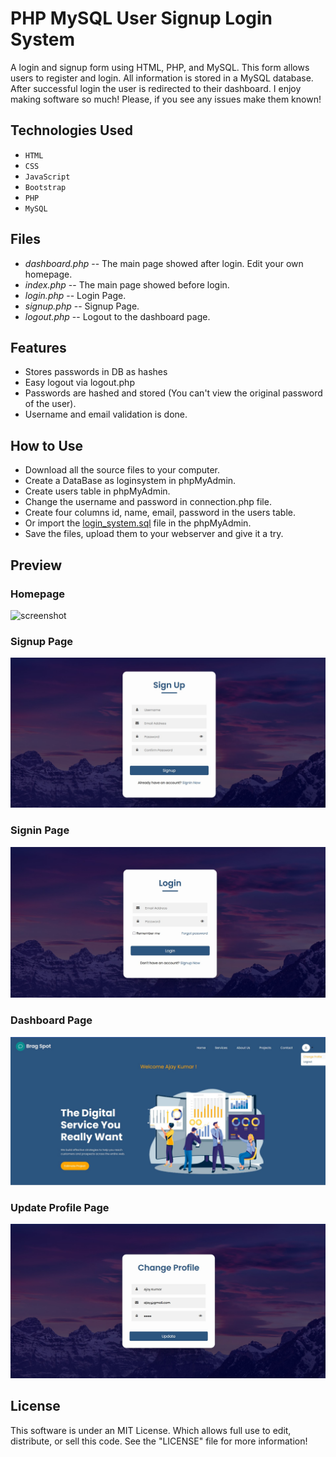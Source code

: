 
# PHP MySQL User Signup Login System

A login and signup form using HTML, PHP, and MySQL. This form allows users to register and login. 
All information is stored in a MySQL database. After successful login the user is redirected to their dashboard.
I enjoy making software so much! Please, if you see any issues make them known!

## Technologies Used
- `HTML`
- `CSS`
- `JavaScript`
- `Bootstrap`
- `PHP`
- `MySQL`



## Files
- *dashboard.php* -- The main page showed after login. Edit your own homepage.
- *index.php* -- The main page showed before login.
- *login.php* -- Login Page.
- *signup.php* -- Signup Page.
- *logout.php* -- Logout to the dashboard page.

## Features

* Stores passwords in DB as hashes
* Easy logout via logout.php
* Passwords are hashed and stored (You can't view the original password of the user).
* Username and email validation is done.

## How to Use

- Download all the source files to your computer.
- Create a DataBase as loginsystem in phpMyAdmin.
- Create users table in phpMyAdmin.
- Change the username and password in connection.php file.
- Create four columns id, name, email, password in the users table.
- Or import the [login_system.sql](loginsystem.sql) file in the phpMyAdmin.
- Save the files, upload them to your webserver and give it a try.

## Preview

### Homepage
![screenshot](readme/index%20.jpg)

### Signup Page
![screenshot](readme/signup.jpg)

### Signin Page
![screenshot](readme/login.jpg)

### Dashboard Page
![screenshot](readme/dashboard.jpg)

### Update Profile Page
![screenshot](readme/update.jpg)

## License

This software is under an MIT License. Which allows full use to edit, distribute, or sell this code.
See the "LICENSE" file for more information!
